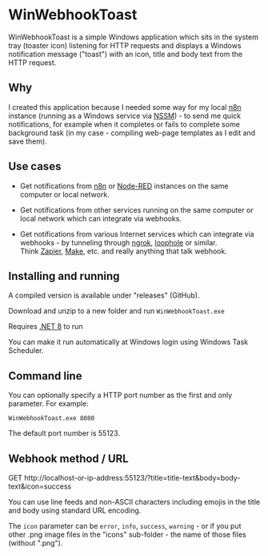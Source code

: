 # WinWebhookToast

WinWebhookToast is a simple Windows application which sits in the system tray (toaster icon)
listening for HTTP requests and displays a Windows notification message ("toast")
with an icon, title and body text from the HTTP request.

## Why

I created this application because I needed some way for my local [n8n](https://n8n.io) instance (running as a 
Windows service via [NSSM](https://nssm.cc)) - to send me quick notifications, for example when it completes or 
fails to complete some background task (in my case - compiling web-page templates as I edit and save them).

## Use cases

- Get notifications from [n8n](https://n8n.io) or [Node-RED](https://nodered.org) instances on the
same computer or local network.

- Get notifications from other services running on the same computer or local network which can integrate via webhooks.

- Get notifications from various Internet services which can integrate via webhooks - by tunneling 
through [ngrok](https://ngrok.com), [loophole](https://loophole.cloud) or similar.  
Think [Zapier](https://zapier.com), [Make](https://www.make.com), etc. and really anything that talk webhook.

## Installing and running

A compiled version is available under "releases" (GitHub).

Download and unzip to a new folder and run `WinWebhookToast.exe`

Requires [.NET 8](https://dotnet.microsoft.com/en-us/download/dotnet/8.0) to run

You can make it run automatically at Windows login using Windows Task Scheduler.

## Command line

You can optionally specify a HTTP port number as the first and only parameter.
For example:

`WinWebhookToast.exe 8080`

The default port number is 55123.

## Webhook method / URL

GET http://localhost-or-ip-address:55123/?title=title-text&body=body-text&icon=success

You can use line feeds and non-ASCII characters including emojis in the title and body using standard URL encoding.

The `icon` parameter can be `error`, `info`, `success`, `warning` - or if you put other .png
image files in the "icons" sub-folder - the name of those files (without ".png").

